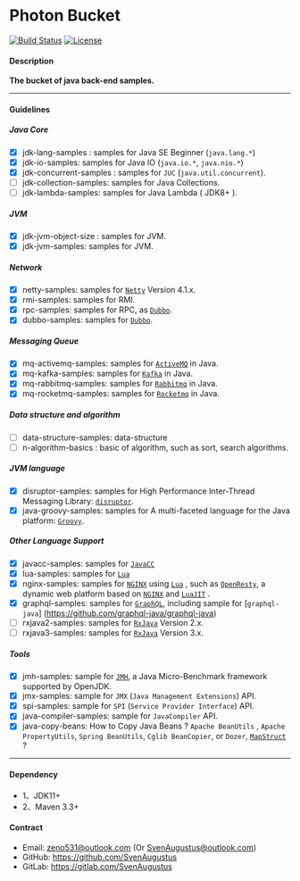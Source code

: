 # Photon Bucket
[![Build Status](https://api.travis-ci.org/SvenAugustus/photon.svg?branch=master)](https://travis-ci.org/SvenAugustus/photon) [![License](https://img.shields.io/badge/license-MIT-green)](https://opensource.org/licenses/MIT)

#### Description
**The bucket of java back-end samples.**

--------------------------
#### Guidelines
##### Java Core
* [x] jdk-lang-samples : samples for Java SE Beginner (`java.lang.*`)
* [x] jdk-io-samples: samples for Java IO (`java.io.*`, `java.nio.*`)
* [x] jdk-concurrent-samples : samples for `JUC` (`java.util.concurrent`).
* [ ] jdk-collection-samples: samples for Java Collections.
* [ ] jdk-lambda-samples: samples for Java Lambda ( JDK8+ ).

##### JVM
* [x] jdk-jvm-object-size : samples for JVM.
* [x] jdk-jvm-samples: samples for JVM.

##### Network
* [x] netty-samples: samples for [`Netty`](https://netty.io/) Version 4.1.x.
* [x] rmi-samples: samples for RMI.
* [x] rpc-samples: samples for RPC, as [`Dubbo`](https://dubbo.apache.org/zh-cn/).
* [x] dubbo-samples: samples for [`Dubbo`](https://dubbo.apache.org/zh-cn/).

##### Messaging Queue
* [x] mq-activemq-samples: samples for [`ActiveMQ`](http://activemq.apache.org/) in Java.
* [x] mq-kafka-samples: samples for [`Kafka`](http://kafka.apache.org/) in Java.
* [x] mq-rabbitmq-samples: samples for [`Rabbitmq`](https://www.rabbitmq.com/) in Java.
* [x] mq-rocketmq-samples: samples for [`Rocketmq`](http://rocketmq.apache.org/) in Java.

##### Data structure and algorithm
* [ ] data-structure-samples: data-structure
* [ ] n-algorithm-basics : basic of algorithm, such as sort, search algorithms.

##### JVM language
* [x] disruptor-samples: samples for High Performance Inter-Thread Messaging Library: [`disruptor`](https://github.com/LMAX-Exchange/disruptor).
* [x] java-groovy-samples: samples for A multi-faceted language for the Java platform: [`Groovy`](https://groovy-lang.orgr).

##### Other Language Support
* [x] javacc-samples: samples for [`JavaCC`](https://javacc.github.io/javacc/)
* [x] lua-samples: samples for [`Lua`](https://www.lua.org)
* [x] nginx-samples: samples for [`NGINX`](https://www.nginx.com/) using [`Lua`](https://www.lua.org) , such as [`OpenResty`](https://openresty.org/en/), a dynamic web platform based on [`NGINX`](https://www.nginx.com/)  and [`LuaJIT`](https://luajit.org) .
* [x] graphql-samples: samples for [`GraphQL`](https://graphql.cn), including sample for [`graphql-java`] (https://github.com/graphql-java/graphql-java)
* [ ] rxjava2-samples: samples for [`RxJava`](https://github.com/ReactiveX/RxJava) Version 2.x.
* [ ] rxjava3-samples: samples for [`RxJava`](https://github.com/ReactiveX/RxJava) Version 3.x.

##### Tools
* [x] jmh-samples: sample for [`JMH`](http://openjdk.java.net/projects/code-tools/jmh/), a Java Micro-Benchmark framework supported by OpenJDK.
* [x] jmx-samples: sample for `JMX` (`Java Management Extensions`) API.
* [x] spi-samples: sample for `SPI` (`Service Provider Interface`) API.
* [x] java-compiler-samples: sample for `JavaCompiler` API.
* [x] java-copy-beans: How to Copy Java Beans ? `Apache BeanUtils` , `Apache PropertyUtils`, `Spring BeanUtils`, `Cglib BeanCopier`, or `Dozer`, [`MapStruct`](https://github.com/mapstruct/mapstruct.org ) ?

--------------------------
#### Dependency
* 1、JDK11+
* 2、Maven 3.3+

#### Contract
* Email: zeno531@outlook.com (Or SvenAugustus@outlook.com)
* GitHub: https://github.com/SvenAugustus
* GitLab: https://gitlab.com/SvenAugustus


